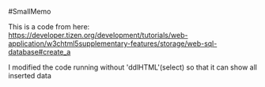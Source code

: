 #SmallMemo

This is a code from here: https://developer.tizen.org/development/tutorials/web-application/w3chtml5supplementary-features/storage/web-sql-database#create_a

I modified the code running  without 'ddlHTML'(select) so that it can show all inserted data 
